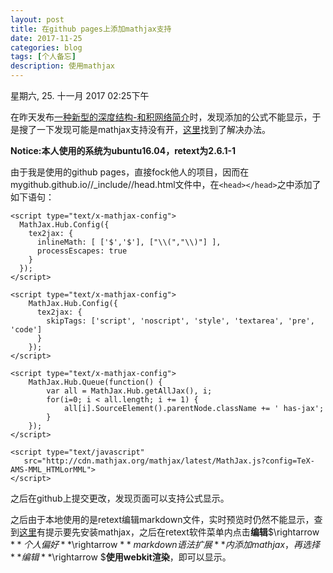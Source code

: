 ```yaml
---
layout: post
title: 在github pages上添加mathjax支持
date: 2017-11-25
categories: blog
tags: [个人备忘]
description: 使用mathjax
---
```


星期六, 25. 十一月 2017 02:25下午 

在昨天发布[一种新型的深度结构-和积网络简介](http://willishu.cn/blog/2017/11/24/spn_from_tumblr/)时，发现添加的公式不能显示，于是搜了一下发现可能是mathjax支持没有开，[这里](在Octopress中使用LaTeX)找到了解决办法。

**Notice:本人使用的系统为ubuntu16.04，retext为2.6.1-1**

由于我是使用的github pages，直接fock他人的项目，因而在mygithub.github.io//_include//head.html文件中，在`<head></head>`之中添加了如下语句：

```
<script type="text/x-mathjax-config">
  MathJax.Hub.Config({
    tex2jax: {
      inlineMath: [ ['$','$'], ["\\(","\\)"] ],
      processEscapes: true
    }
  });
</script>

<script type="text/x-mathjax-config">
    MathJax.Hub.Config({
      tex2jax: {
        skipTags: ['script', 'noscript', 'style', 'textarea', 'pre', 'code']
      }
    });
</script>

<script type="text/x-mathjax-config">
    MathJax.Hub.Queue(function() {
        var all = MathJax.Hub.getAllJax(), i;
        for(i=0; i < all.length; i += 1) {
            all[i].SourceElement().parentNode.className += ' has-jax';
        }
    });
</script>

<script type="text/javascript"
   src="http://cdn.mathjax.org/mathjax/latest/MathJax.js?config=TeX-AMS-MML_HTMLorMML">
</script>
```

之后在github上提交更改，发现页面可以支持公式显示。

之后由于本地使用的是retext编辑markdown文件，实时预览时仍然不能显示，查到[这里](https://github.com/retext-project/retext/wiki/Math)有提示要先安装mathjax，之后在retext软件菜单内点击**编辑**$\rightarrow $**个人偏好**$\rightarrow $**markdown语法扩展**内添加mathjax，再选择**编辑**$\rightarrow $**使用webkit渲染**，即可以显示。
